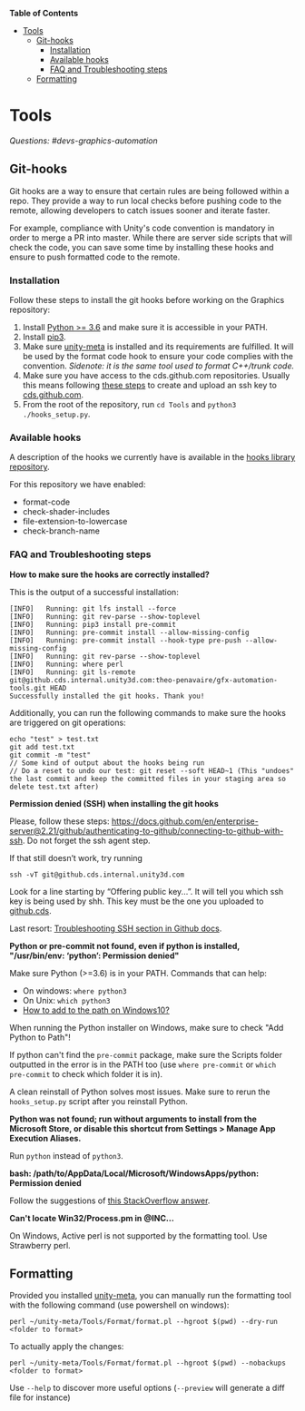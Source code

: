 <!-- START doctoc generated TOC please keep comment here to allow auto update -->
<!-- DON'T EDIT THIS SECTION, INSTEAD RE-RUN doctoc TO UPDATE -->
**Table of Contents**

- [Tools](#tools)
  - [Git-hooks](#git-hooks)
    - [Installation](#installation)
    - [Available hooks](#available-hooks)
    - [FAQ and Troubleshooting steps](#faq-and-troubleshooting-steps)
  - [Formatting](#formatting)

<!-- END doctoc generated TOC please keep comment here to allow auto update -->

# Tools

_Questions: #devs-graphics-automation_

## Git-hooks

Git hooks are a way to ensure that certain rules are being followed within a repo. They provide a way to run local checks before pushing code to the remote, allowing developers to catch issues sooner and iterate faster.

For example, compliance with Unity's code convention is mandatory in order to merge a PR into master. While there are server side scripts that will check the code, you can save some time by installing these hooks and ensure to push formatted code to the remote.

### Installation

Follow these steps to install the git hooks before working on the Graphics repository:

1. Install [Python >= 3.6](https://www.python.org/downloads/) and make sure it is accessible in your PATH.
2. Install [pip3](https://pip.pypa.io/en/stable/installing/).
3. Make sure [unity-meta](https://internaldocs.hq.unity3d.com/unity-meta/setup/) is installed and its requirements are fulfilled. It will be used by the format code hook to ensure your code complies with the convention. _Sidenote: it is the same tool used to format C++/trunk code._
4. Make sure you have access to the cds.github.com repositories. Usually this means following [these steps](https://docs.github.com/en/enterprise-server@2.21/github/authenticating-to-github/connecting-to-github-with-ssh) to create and upload an ssh key to [cds.github.com](https://github.cds.internal.unity3d.com/settings/keys).
5. From the root of the repository, run `cd Tools` and `python3 ./hooks_setup.py`.

### Available hooks

A description of the hooks we currently have is available in the [hooks library repository](https://github.cds.internal.unity3d.com/theo-penavaire/gfx-automation-tools#available-git-hooks).

For this repository we have enabled:

- format-code
- check-shader-includes
- file-extension-to-lowercase
- check-branch-name

### FAQ and Troubleshooting steps

**How to make sure the hooks are correctly installed?**

This is the output of a successful installation:
```
[INFO]   Running: git lfs install --force
[INFO]   Running: git rev-parse --show-toplevel
[INFO]   Running: pip3 install pre-commit
[INFO]   Running: pre-commit install --allow-missing-config
[INFO]   Running: pre-commit install --hook-type pre-push --allow-missing-config
[INFO]   Running: git rev-parse --show-toplevel
[INFO]   Running: where perl
[INFO]   Running: git ls-remote git@github.cds.internal.unity3d.com:theo-penavaire/gfx-automation-tools.git HEAD
Successfully installed the git hooks. Thank you!
```

Additionally, you can run the following commands to make sure the hooks are triggered on git operations:
```
echo "test" > test.txt
git add test.txt
git commit -m "test"
// Some kind of output about the hooks being run
// Do a reset to undo our test: git reset --soft HEAD~1 (This "undoes" the last commit and keep the committed files in your staging area so delete test.txt after)
``` 



**Permission denied (SSH) when installing the git hooks**

Please, follow these steps: https://docs.github.com/en/enterprise-server@2.21/github/authenticating-to-github/connecting-to-github-with-ssh. Do not forget the ssh agent step.

If that still doesn’t work, try running 
```
ssh -vT git@github.cds.internal.unity3d.com
```
Look for a line starting by “Offering public key...”. It will tell you which ssh key is being used by shh. This key must be the one you uploaded to [github.cds](https://github.cds.internal.unity3d.com/settings/keys).

Last resort: [Troubleshooting SSH section in Github docs](https://docs.github.com/en/enterprise-server@2.21/github/authenticating-to-github/troubleshooting-ssh).




**Python or pre-commit not found, even if python is installed, "/usr/bin/env: ‘python’: Permission denied"**

Make sure Python (>=3.6) is in your PATH. Commands that can help:
- On windows: `where python3`
- On Unix: `which python3`
- [How to add to the path on Windows10?](https://www.architectryan.com/2018/03/17/add-to-the-path-on-windows-10/)

When running the Python installer on Windows, make sure to check "Add Python to Path"!

If python can't find the `pre-commit` package, make sure the Scripts folder outputted in the error is in the PATH too (use `where pre-commit` or `which pre-commit` to check which folder it is in).

A clean reinstall of Python solves most issues. Make sure to rerun the `hooks_setup.py` script after you reinstall Python.



**Python was not found; run without arguments to install from the Microsoft Store, or disable this shortcut from Settings > Manage App Execution Aliases.**

Run `python` instead of `python3`.


**bash: /path/to/AppData/Local/Microsoft/WindowsApps/python: Permission denied**

Follow the suggestions of [this StackOverflow answer](https://stackoverflow.com/questions/56974927/permission-denied-trying-to-run-python-on-windows-10/57168165#57168165).


**Can't locate Win32/Process.pm in @INC...**

On Windows, Active perl is not supported by the formatting tool. Use Strawberry perl. 

## Formatting

Provided you installed [unity-meta](https://internaldocs.hq.unity3d.com/unity-meta/setup/), you can manually run the formatting tool with the following command (use powershell on windows):
```
perl ~/unity-meta/Tools/Format/format.pl --hgroot $(pwd) --dry-run <folder to format>
```
To actually apply the changes:
```
perl ~/unity-meta/Tools/Format/format.pl --hgroot $(pwd) --nobackups <folder to format>
```
Use `--help` to discover more useful options (`--preview` will generate a diff file for instance)
